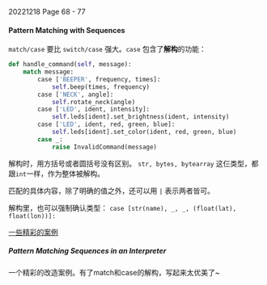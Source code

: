 20221218    Page 68 - 77
#### Pattern Matching with Sequences

`match/case`  要比 `switch/case` 强大。`case` 包含了**解构**的功能：

```python
def handle_command(self, message):
    match message:
        case ['BEEPER', frequency, times]:
            self.beep(times, frequency)
        case ['NECK', angle]:
            self.rotate_neck(angle)
        case ['LED', ident, intensity]: 
            self.leds[ident].set_brightness(ident, intensity) 
        case ['LED', ident, red, green, blue]: 
            self.leds[ident].set_color(ident, red, green, blue)
        case _:
            raise InvalidCommand(message)
```

解构时，用方括号或者圆括号没有区别。
`str, bytes, bytearray` 这仨类型，都跟`int`一样，作为整体被解构。

匹配的具体内容，除了明确的值之外，还可以用 `|` 表示两者皆可。

解构里，也可以强制确认类型：
`case [str(name), _, _, (float(lat), float(lon))]:`

[一些精彩的案例](https://github.com/gvanrossum/patma)

##### Pattern Matching Sequences in an Interpreter
一个精彩的改造案例。有了match和case的解构，写起来太优美了~
